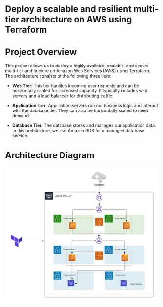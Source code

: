 # Deploy a scalable and resilient multi-tier architecture on AWS using Terraform

# Project Overview
This project allows us to deploy a highly available, scalable, and secure multi-tier architecture on Amazon Web Services (AWS) using Terraform. The architecture consists of the following three tiers:

* **Web Tier**: This tier handles incoming user requests and can be horizontally scaled for increased capacity. It typically includes web servers and a load balancer for distributing traffic.

* **Application Tier**: Application servers run our business logic and interact with the database tier. They can also be horizontally scaled to meet demand.

* **Database Tier**: The database stores and manages our application data. In this architecture, we use Amazon RDS for a managed database service.

# Architecture Diagram
![1](https://github.com/Dhruvin4530/multi-tier-architecture-terraform/blob/main/1.jpg)
